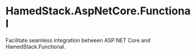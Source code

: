# HamedStack.AspNetCore.Functional
Facilitate seamless integration between ASP.NET Core and HamedStack.Functional.
